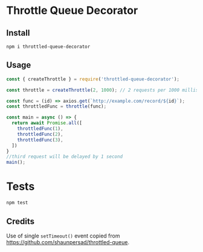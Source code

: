 # Throttle Queue Decorator

## Install
`npm i throttled-queue-decorator`

## Usage

```javascript
const { createThrottle } = require('throttled-queue-decorator');

const throttle = createThrottle(2, 1000); // 2 requests per 1000 milliseconds

const func = (id) => axios.get(`http://example.com/record/${id}`);
const throttledFunc = throttle(func);

const main = async () => {
  return await Promise.all([
    throttledFunc(1),
    throttledFunc(2),
    throttledFunc(3),
  ])
}
//third request will be delayed by 1 second
main();
```

# Tests

`npm test`

## Credits

Use of single `setTimeout()` event copied from https://github.com/shaunpersad/throttled-queue.



